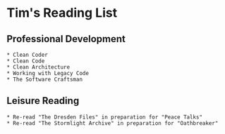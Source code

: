 # Tim's Reading List

## Professional Development
    * Clean Coder
    * Clean Code
    * Clean Architecture
    * Working with Legacy Code
    * The Software Craftsman

## Leisure Reading
    * Re-read "The Dresden Files" in preparation for "Peace Talks"
    * Re-read "The Stormlight Archive" in preparation for "Oathbreaker"
